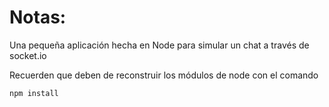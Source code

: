 # Notas:

Una pequeña aplicación hecha en Node para simular un chat a través de socket.io

Recuerden que deben de reconstruir los módulos de node con el comando

```
npm install
```